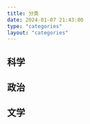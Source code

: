```yaml
---
title: 分类
date: 2024-01-07 21:43:00
type: "categories"
layout: "categories"
---
```

## 科学
## 政治
## 文学
